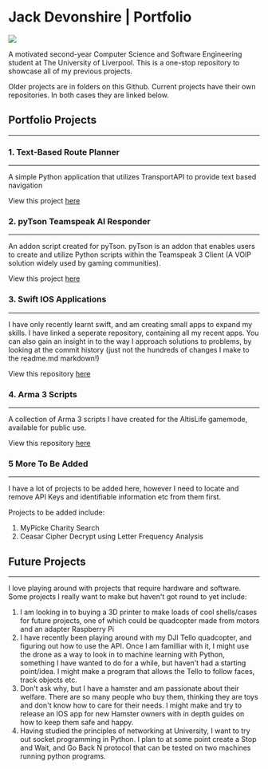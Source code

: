 # Jack Devonshire | Portfolio

![](https://img.shields.io/github/followers/jackdevonshire?style=social)

A motivated second-year Computer Science and Software Engineering student at The University of Liverpool. This is a one-stop repository to showcase all of my previous projects.

Older projects are in folders on this Github. Current projects have their own repositories. In both cases they are linked below.


## Portfolio Projects
----

### 1. Text-Based Route Planner
----

A simple Python application that utilizes TransportAPI to provide text based navigation

View this project [here](https://github.com/jackdevo/Portfolio/tree/main/Text%20Based%20Route%20Planner)


### 2. pyTson Teamspeak AI Responder
----

An addon script created for pyTson. pyTson is an addon that enables users to create and utilize Python scripts within the Teamspeak 3 Client (A VOIP solution widely used by gaming communities).

View this project [here](https://github.com/jackdevo/Portfolio/tree/main/Teamspeak%20AI%20Responder)

### 3. Swift IOS Applications
----

I have only recently learnt swift, and am creating small apps to expand my skills. I have linked a seperate repository, containing all my recent apps. You can also gain an insight in to the way I approach solutions to problems, by looking at the commit history (just not the hundreds of changes I make to the readme.md markdown!)

View this repository [here](https://github.com/jackdevo/Public-IOS-Projects)


### 4. Arma 3 Scripts
----

A collection of Arma 3 scripts I have created for the AltisLife gamemode, available for public use.

View this repository [here](https://github.com/jackdevo/Arma-3-Scripts)

### 5 More To Be Added
----

I have a lot of projects to be added here, however I need to locate and remove API Keys and identifiable information etc from them first.

Projects to be added include:
1. MyPicke Charity Search
2. Ceasar Cipher Decrypt using Letter Frequency Analysis

## Future Projects
----

I love playing around with projects that require hardware and software. Some projects I really want to make but haven't got round to yet include:
1. I am looking in to buying a 3D printer to make loads of cool shells/cases for future projects, one of which could be quadcopter made from motors and an adapter Raspberry Pi
2. I have recently been playing around with my DJI Tello quadcopter, and figuring out how to use the API. Once I am familliar with it, I might use the drone as a way to look in to machine learning with Python, something I have wanted to do for a while, but haven't had a starting point/idea. I might make a program that allows the Tello to follow faces, track objects etc.
3. Don't ask why, but I have a hamster and am passionate about their welfare. There are so many people who buy them, thinking they are toys and don't know how to care for their needs. I might make and try to release an IOS app for new Hamster owners with in depth guides on how to keep them safe and happy.
4. Having studied the principles of networking at University, I want to try out socket programming in Python. I plan to at some point create a Stop and Wait, and Go Back N protocol that can be tested on two machines running python programs.
